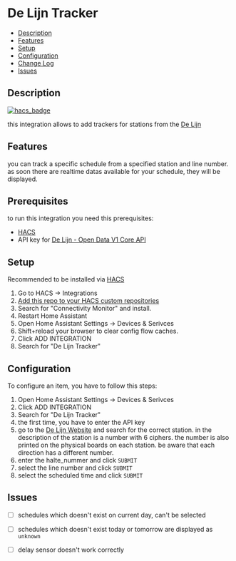 # De Lijn Tracker

- [Description](#description)
- [Features](#features)
- [Setup](#setup)
- [Configuration](#configuration)
- [Change Log](#change-log)
- [Issues](#issues)

## Description

[![hacs_badge](https://img.shields.io/badge/HACS-Custom-41BDF5.svg)](https://github.com/hacs/integration)

this integration allows to add trackers for stations from the [De Lijn](https://www.delijn.be)

## Features

you can track a specific schedule from a specified station and line number. as soon there are realtime datas available for your schedule, they will be displayed.

## Prerequisites

to run this integration you need this prerequisites:

- [HACS](https://hacs.xyz)
- API key for [De Lijn - Open Data V1 Core API](https://data.delijn.be/product)

## Setup

Recommended to be installed via [HACS](https://github.com/hacs/integration)

1. Go to HACS -> Integrations
2. [Add this repo to your HACS custom repositories](https://hacs.xyz/docs/faq/custom_repositories)
3. Search for "Connectivity Monitor" and install.
4. Restart Home Assistant
5. Open Home Assistant Settings -> Devices & Serivces
6. Shift+reload your browser to clear config flow caches.
7. Click ADD INTEGRATION
8. Search for "De Lijn Tracker"

## Configuration

To configure an item, you have to follow this steps:

1. Open Home Assistant Settings -> Devices & Serivces
2. Click ADD INTEGRATION
3. Search for "De Lijn Tracker"
4. the first time, you have to enter the API key
5. go to the [De Lijn Website](https://www.delijn.be/nl/haltes/) and search for the correct station. in the description of the station is a number with 6 ciphers. the number is also printed on the physical boards on each station. be aware that each direction has a different number.
5. enter the halte_nummer and click `SUBMIT`
6. select the line number and click `SUBMIT`
7. select the scheduled time and click `SUBMIT`

## Issues

- [ ] schedules which doesn't exist on current day, can't be selected
- [ ] schedules which doesn't exist today or tomorrow are displayed as `unknown`
- [ ] delay sensor doesn't work correctly


